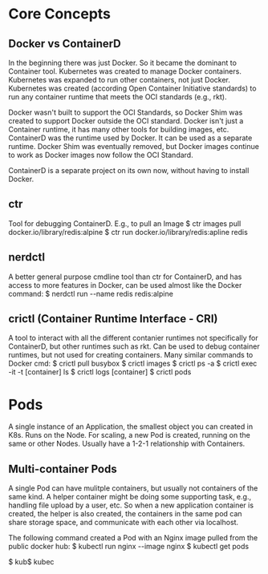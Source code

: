# Core Concepts

## Docker vs ContainerD
In the beginning there was just Docker. So it became the dominant to Container tool. Kubernetes was created to manage Docker containers.
Kubernetes was expanded to run other containers, not just Docker.
Kubernetes was created (according Open Container Initiative standards) to run any container runtime that meets the OCI standards (e.g., rkt).

Docker wasn't built to support the OCI Standards, so Docker Shim was created to support Docker outside the OCI standard.
Docker isn't just a Container runtime, it has many other tools for building images, etc. ContainerD was the runtime used by Docker. It can be used as a separate runtime.
Docker Shim was eventually removed, but Docker images continue to work as Docker images now follow the OCI Standard.

ContainerD is a separate project on its own now, without having to install Docker.

## ctr 
Tool for debugging ContainerD. E.g., to pull an Image
$ ctr images pull docker.io/library/redis:alpine
$ ctr run docker.io/library/redis:apline redis

## nerdctl
A better general purpose cmdline tool than ctr for ContainerD, and has access to more features in Docker, can be used almost like the Docker command:
$ nerdctl run --name redis redis:alpine

## crictl (Container Runtime Interface - CRI)
A tool to interact with all the different contanier runtimes not specifically for ContainerD, but other runtimes such as rkt.
Can be used to debug container runtimes, but not used for creating containers. Many similar commands to Docker cmd:
$ crictl pull busybox
$ crictl images
$ crictl ps -a
$ crictl exec -it -t [container] ls
$ crictl logs [container]
$ crictl pods

# Pods
A single instance of an Application, the smallest object you can created in K8s.
Runs on the Node.
For scaling, a new Pod is created, running on the same or other Nodes.
Usually have a 1-2-1 relationship with Containers.

## Multi-container Pods
A single Pod can have mulitple containers, but usually not containers of the same kind.
A helper container might be doing some supporting task, e.g., handling file upload by a user, etc. So when a new application container is created, the helper is also created, the containers in the same pod can share storage space, and communicate with each other via localhost.

The following command created a Pod with an Nginx image pulled from the public docker hub:
$ kubectl run nginx --image nginx
$ kubectl get pods

$ kub$ kubec
